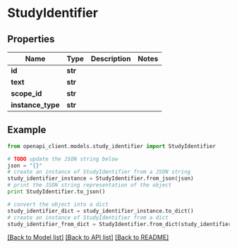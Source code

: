 # StudyIdentifier


## Properties
Name | Type | Description | Notes
------------ | ------------- | ------------- | -------------
**id** | **str** |  | 
**text** | **str** |  | 
**scope_id** | **str** |  | 
**instance_type** | **str** |  | 

## Example

```python
from openapi_client.models.study_identifier import StudyIdentifier

# TODO update the JSON string below
json = "{}"
# create an instance of StudyIdentifier from a JSON string
study_identifier_instance = StudyIdentifier.from_json(json)
# print the JSON string representation of the object
print StudyIdentifier.to_json()

# convert the object into a dict
study_identifier_dict = study_identifier_instance.to_dict()
# create an instance of StudyIdentifier from a dict
study_identifier_from_dict = StudyIdentifier.from_dict(study_identifier_dict)
```
[[Back to Model list]](../README.md#documentation-for-models) [[Back to API list]](../README.md#documentation-for-api-endpoints) [[Back to README]](../README.md)


